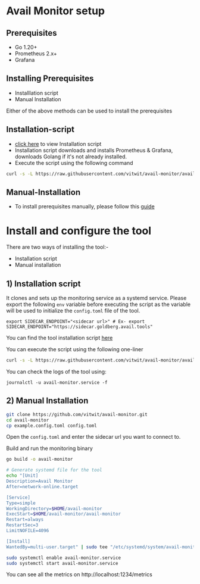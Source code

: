 # Avail Monitor setup

## Prerequisites

- Go 1.20+
- Prometheus 2.x+
- Grafana

## Installing Prerequisites

- Installlation script
- Manual Installation

Either of the above methods can be used to install the prerequisites

## Installation-script

- [click here](./scripts/prerequisites.sh) to view Installation script
- Installation script downloads and installs Prometheus & Grafana, downloads Golang if it's not already installed.
- Execute the script using the following command

```bash
curl -s -L https://raw.githubusercontent.com/vitwit/avail-monitor/avail-develop/scripts/prerequisites.sh | bash
```

## Manual-Installation

- To install prerequisites manually, please follow this [guide](./docs/prerequisite_manual.md)

# Install and configure the tool 

There are two ways of installing the tool:-

 - Installation script
 - Manual installation

## 1) Installation script

It clones and sets up the monitoring service as a systemd service. Please export the following `env` variable before executing the script as the variable will be used to initialize the `config.toml` file of the tool.

```
export SIDECAR_ENDPOINT="<sidecar url>" # Ex- export SIDECAR_ENDPOINT="https://sidecar.goldberg.avail.tools" 
```

You can find the tool installation script [here](./scripts/tool_installation.sh)

You can execute the script using the following one-liner
```bash
curl -s -L https://raw.githubusercontent.com/vitwit/avail-monitor/avail-develop/scripts/tool_installation.sh | bash
```

You can check the logs of the tool using:
```
journalctl -u avail-monitor.service -f
```

## 2) Manual Installation

```bash
git clone https://github.com/vitwit/avail-monitor.git
cd avail-monitor
cp example.config.toml config.toml
```
Open the `config.toml` and enter the sidecar url you want to connect to.

Build and run the monitoring binary
```bash
go build -o avail-monitor

# Generate systemd file for the tool
echo "[Unit]
Description=Avail Monitor
After=network-online.target

[Service]
Type=simple
WorkingDirectory=$HOME/avail-monitor
ExecStart=$HOME/avail-monitor/avail-monitor 
Restart=always
RestartSec=3
LimitNOFILE=4096

[Install]
WantedBy=multi-user.target" | sudo tee "/etc/systemd/system/avail-monitor.service"

sudo systemctl enable avail-monitor.service
sudo systemctl start avail-monitor.service
```
You can see all the metrics on http://localhost:1234/metrics




